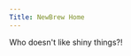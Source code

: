 ```yaml
---
Title: NewBrew Home
---
```


<div class="p-4 outline-pink-400 outline-offset-[-5px 5px]">
    <div class="outline-cyan-200 bg-white">
    Who doesn't like shiny things?!
    </div>
</div>